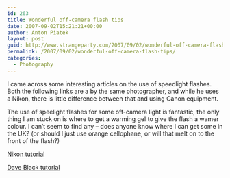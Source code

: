 ```yaml
---
id: 263
title: Wonderful off-camera flash tips
date: 2007-09-02T15:21:21+00:00
author: Anton Piatek
layout: post
guid: http://www.strangeparty.com/2007/09/02/wonderful-off-camera-flash-tips/
permalink: /2007/09/02/wonderful-off-camera-flash-tips/
categories:
  - Photography
---
```

I came across some interesting articles on the use of speedlight flashes. Both the following links are a by the same photographer, and while he uses a Nikon, there is little difference between that and using Canon equipment.

The use of speelight flashes for some off-camera light is fantastic, the only thing I am stuck on is where to get a warming gel to give the flash a wamer colour. I can&#8217;t seem to find any &#8211; does anyone know where I can get some in the UK? (or should I just use orange cellophane, or will that melt on to the front of the flash?)

[Nikon tutorial](http://nikonusa.com/slrlearningcenter/article_01.php)

[Dave Black tutorial](http://www.daveblackphotography.com/workshop/02-2006.htm)